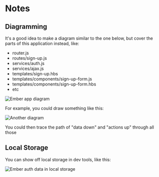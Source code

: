 # Notes

## Diagramming

It's a good idea to make a diagram similar to the one below, but cover the parts
of this application instead, like:

- router.js
- routes/sign-up.js
- services/auth.js
- services/ajax.js
- templates/sign-up.hbs
- templates/components/sign-up-form.js
- templates/components/sign-up-form.hbs
- etc

![Ember app diagram](https://git.generalassemb.ly/storage/user/3667/files/56b9e406-ba9d-11e7-9030-0dbd963b38bf)

For example, you could draw something like this:

![Another diagram](https://git.generalassemb.ly/storage/user/3667/files/1a8fa932-f6e0-11e7-9d8c-30a01600ddbc)

You could then trace the path of "data down" and "actions up" through all those

## Local Storage

You can show off local storage in dev tools, like this:

![Ember auth data in local storage](https://git.generalassemb.ly/storage/user/3667/files/ff850cd8-abce-11e7-91d3-25e0cc20d526)

